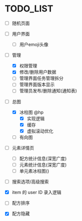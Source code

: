 # TODO_LIST

- [ ] 随机页面
- [ ] 用户界面

  - [ ] 用户emoji头像
- [ ] 管理

  - [X] 权限管理
  - [X] 修改/删除用户数据
  - [ ] 管理界面任务管理拆分
  - [ ] 管理界面版本显示
  - [ ] 管理员发布/删除通知(通知表)
- [ ] 总图

  - [X] 冰柱图 @hp
    - [X] 实现逻辑
    - [X] 缓存
    - [X] 虚拟滚动优化

  - [ ] 有向图
- [ ] 元素详情页

  - [ ] 配方统计信息(深宽广度)
  - [ ] 元素统计信息(深宽广度)
  - [ ] 单元素冰柱图()
- [ ] 搜索选项/高级搜索
- [X] item 的 user ID 录入逻辑
- [ ] 配方排序
- [X] 配方隐藏
